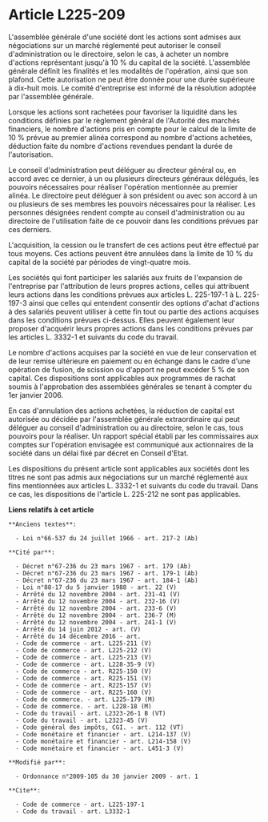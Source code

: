 # Article L225-209

L'assemblée générale d'une société dont les actions sont admises aux négociations sur un marché réglementé peut autoriser le
conseil d'administration ou le directoire, selon le cas, à acheter un nombre d'actions représentant jusqu'à 10 % du capital
de la société. L'assemblée générale définit les finalités et les modalités de l'opération, ainsi que son plafond. Cette
autorisation ne peut être donnée pour une durée supérieure à dix-huit mois. Le comité d'entreprise est informé de la
résolution adoptée par l'assemblée générale. 

Lorsque les actions sont rachetées pour favoriser la liquidité dans les conditions définies par le règlement général de
l'Autorité des marchés financiers, le nombre d'actions pris en compte pour le calcul de la limite de 10 % prévue au premier
alinéa correspond au nombre d'actions achetées, déduction faite du nombre d'actions revendues pendant la durée de
l'autorisation. 

Le conseil d'administration peut déléguer au directeur général ou, en accord avec ce dernier, à un ou plusieurs directeurs
généraux délégués, les pouvoirs nécessaires pour réaliser l'opération mentionnée au premier alinéa. Le directoire peut
déléguer à son président ou avec son accord à un ou plusieurs de ses membres les pouvoirs nécessaires pour la réaliser. Les
personnes désignées rendent compte au conseil d'administration ou au directoire de l'utilisation faite de ce pouvoir dans les
conditions prévues par ces derniers.

L'acquisition, la cession ou le transfert de ces actions peut être effectué par tous moyens. Ces actions peuvent être
annulées dans la limite de 10 % du capital de la société par périodes de vingt-quatre mois. 

Les sociétés qui font participer les salariés aux fruits de l'expansion de l'entreprise par l'attribution de leurs propres
actions, celles qui attribuent leurs actions dans les conditions prévues aux articles L. 225-197-1 à L. 225-197-3 ainsi que
celles qui entendent consentir des options d'achat d'actions à des salariés peuvent utiliser à cette fin tout ou partie des
actions acquises dans les conditions prévues ci-dessus. Elles peuvent également leur proposer d'acquérir leurs propres
actions dans les conditions prévues par les articles L. 3332-1 et suivants du code du travail. 

Le nombre d'actions acquises par la société en vue de leur conservation et de leur remise ultérieure en paiement ou en
échange dans le cadre d'une opération de fusion, de scission ou d'apport ne peut excéder 5 % de son capital. Ces dispositions
sont applicables aux programmes de rachat soumis à l'approbation des assemblées générales se tenant à compter du 1er janvier
2006. 

En cas d'annulation des actions achetées, la réduction de capital est autorisée ou décidée par l'assemblée générale
extraordinaire qui peut déléguer au conseil d'administration ou au directoire, selon le cas, tous pouvoirs pour la réaliser.
Un rapport spécial établi par les commissaires aux comptes sur l'opération envisagée est communiqué aux actionnaires de la
société dans un délai fixé par décret en Conseil d'Etat. 

Les dispositions du présent article sont applicables aux sociétés dont les titres ne sont pas admis aux négociations sur un
marché réglementé aux fins mentionnées aux articles L. 3332-1 et suivants du code du travail. Dans ce cas, les dispositions
de l'article L. 225-212 ne sont pas applicables.

**Liens relatifs à cet article**

	**Anciens textes**:

	  - Loi n°66-537 du 24 juillet 1966 - art. 217-2 (Ab)

	**Cité par**:

	  - Décret n°67-236 du 23 mars 1967 - art. 179 (Ab)
	  - Décret n°67-236 du 23 mars 1967 - art. 179-1 (Ab)
	  - Décret n°67-236 du 23 mars 1967 - art. 184-1 (Ab)
	  - Loi n°88-17 du 5 janvier 1988 - art. 22 (V)
	  - Arrêté du 12 novembre 2004 - art. 231-41 (V)
	  - Arrêté du 12 novembre 2004 - art. 232-16 (V)
	  - Arrêté du 12 novembre 2004 - art. 233-6 (V)
	  - Arrêté du 12 novembre 2004 - art. 236-7 (M)
	  - Arrêté du 12 novembre 2004 - art. 241-1 (V)
	  - Arrêté du 14 juin 2012 - art. (V)
	  - Arrêté du 14 décembre 2016 - art.
	  - Code de commerce - art. L225-211 (V)
	  - Code de commerce - art. L225-212 (V)
	  - Code de commerce - art. L225-213 (V)
	  - Code de commerce - art. L228-35-9 (V)
	  - Code de commerce - art. R225-150 (V)
	  - Code de commerce - art. R225-151 (V)
	  - Code de commerce - art. R225-157 (V)
	  - Code de commerce - art. R225-160 (V)
	  - Code de commerce. - art. L225-179 (M)
	  - Code de commerce. - art. L228-18 (M)
	  - Code du travail - art. L2323-26-1 B (VT)
	  - Code du travail - art. L2323-45 (V)
	  - Code général des impôts, CGI. - art. 112 (VT)
	  - Code monétaire et financier - art. L214-137 (V)
	  - Code monétaire et financier - art. L214-158 (V)
	  - Code monétaire et financier - art. L451-3 (V)

	**Modifié par**:

	  - Ordonnance n°2009-105 du 30 janvier 2009 - art. 1

	**Cite**:

	  - Code de commerce - art. L225-197-1
	  - Code du travail - art. L3332-1
